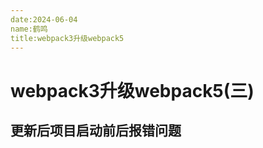 ```yaml
---
date:2024-06-04
name:鹤鸣
title:webpack3升级webpack5
---
```


# webpack3升级webpack5(三)

## 更新后项目启动前后报错问题

